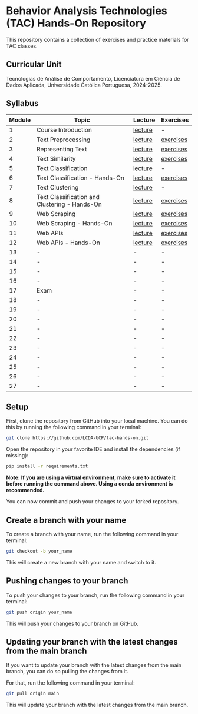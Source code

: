 # Behavior Analysis Technologies (TAC) Hands-On Repository

This repository contains a collection of exercises and practice materials for TAC classes.

## Curricular Unit
Tecnologias de Análise de Comportamento, Licenciatura em Ciência de Dados Aplicada, Universidade Católica Portuguesa, 2024-2025.

## Syllabus

| **Module** | **Topic**                                     | **Lecture**                           | **Exercises**                        |
|------------|-----------------------------------------------|---------------------------------------|--------------------------------------|
| 1          | Course Introduction                           | [lecture](lectures/TAC-Session01.pdf) | -                                    |
| 2          | Text Preprocessing                            | [lecture](lectures/TAC-Session02.pdf) | [exercises](exercises/session02/)    |
| 3          | Representing Text                             | [lecture](lectures/TAC-Session03.pdf) | [exercises](exercises/session03/)    |
| 4          | Text Similarity                               | [lecture](lectures/TAC-Session04.pdf) | [exercises](exercises/session04/)    |
| 5          | Text Classification                           | [lecture](lectures/TAC-Session05.pdf) | -                                    |
| 6          | Text Classification - Hands-On                | [lecture](lectures/TAC-Session06.pdf) | [exercises](exercises/session06-08/) |
| 7          | Text Clustering                               | [lecture](lectures/TAC-Session07.pdf) | -                                    |
| 8          | Text Classification and Clustering - Hands-On | [lecture](lectures/TAC-Session08.pdf) | [exercises](exercises/session06-08/) |
| 9          | Web Scraping                                  | [lecture](lectures/TAC-Session09.pdf) | [exercises](exercises/session09-10/) |
| 10         | Web Scraping - Hands-On                       | [lecture](lectures/TAC-Session10.pdf) | [exercises](exercises/session09-10/) |
| 11         | Web APIs                                      | [lecture](lectures/TAC-Session11.pdf) | [exercises](exercises/session11-12/) |
| 12         | Web APIs - Hands-On                           | [lecture](lectures/TAC-Session12.pdf) | [exercises](exercises/session11-12/) |
| 13         | -                                             | -                                     | -                                    |
| 14         | -                                             | -                                     | -                                    |
| 15         | -                                             | -                                     | -                                    |
| 16         | -                                             | -                                     | -                                    |
| 17         | Exam                                          | -                                     | -                                    |
| 18         | -                                             | -                                     | -                                    |
| 19         | -                                             | -                                     | -                                    |
| 20         | -                                             | -                                     | -                                    |
| 21         | -                                             | -                                     | -                                    |
| 22         | -                                             | -                                     | -                                    |
| 23         | -                                             | -                                     | -                                    |
| 24         | -                                             | -                                     | -                                    |
| 25         | -                                             | -                                     | -                                    |
| 26         | -                                             | -                                     | -                                    |
| 27         | -                                             | -                                     | -                                    |

## Setup

First, clone the repository from GitHub into your local machine. You can do this by running the following command in your terminal:

```bash
git clone https://github.com/LCDA-UCP/tac-hands-on.git
```

Open the repository in your favorite IDE and install the dependencies (if missing):
```bash
pip install -r requirements.txt
```

**Note: If you are using a virtual environment, make sure to activate it before running the command above. Using a conda environment is recommended.**

You can now commit and push your changes to your forked repository.

## Create a branch with your name

To create a branch with your name, run the following command in your terminal:

```bash
git checkout -b your_name
```

This will create a new branch with your name and switch to it.

## Pushing changes to your branch

To push your changes to your branch, run the following command in your terminal:

```bash
git push origin your_name
```

This will push your changes to your branch on GitHub.

## Updating your branch with the latest changes from the main branch

If you want to update your branch with the latest changes from the main branch, you can do so pulling the changes from it.

For that, run the following command in your terminal:

```bash
git pull origin main
```

This will update your branch with the latest changes from the main branch.
